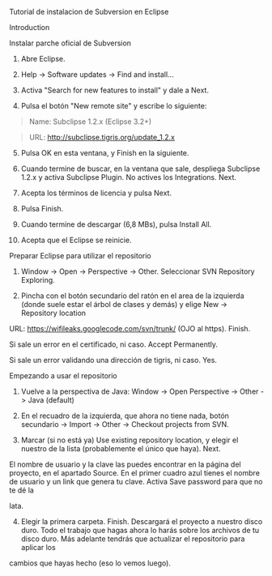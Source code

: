 Tutorial de instalacion de Subversion en Eclipse

Introduction

Instalar parche oficial de Subversion

1. Abre Eclipse.

2. Help -> Software updates -> Find and install...

3. Activa "Search for new features to install" y dale a Next.

4. Pulsa el botón "New remote site" y escribe lo siguiente:

> Name: Subclipse 1.2.x (Eclipse 3.2+)

> URL: http://subclipse.tigris.org/update_1.2.x

5. Pulsa OK en esta ventana, y Finish en la siguiente.

6. Cuando termine de buscar, en la ventana que sale, despliega Subclipse 1.2.x y activa Subclipse Plugin. No actives los Integrations. Next.

7. Acepta los términos de licencia y pulsa Next.

8. Pulsa Finish.

9. Cuando termine de descargar (6,8 MBs), pulsa Install All.

10. Acepta que el Eclipse se reinicie.

Preparar Eclipse para utilizar el repositorio

1. Window -> Open -> Perspective -> Other. Seleccionar SVN Repository Exploring.

2. Pincha con el botón secundario del ratón en el area de la izquierda (donde suele estar el árbol de clases y demás) y elige New -> Repository location

URL: https://wifileaks.googlecode.com/svn/trunk/ (OJO al https). Finish.

Si sale un error en el certificado, ni caso. Accept Permanently.

Si sale un error validando una dirección de tigris, ni caso. Yes.

Empezando a usar el repositorio

1. Vuelve a la perspectiva de Java: Window -> Open Perspective -> Other -> Java (default)

2. En el recuadro de la izquierda, que ahora no tiene nada, botón secundario -> Import -> Other -> Checkout projects from SVN.

3. Marcar (si no está ya) Use existing repository location, y elegir el nuestro de la lista (probablemente el único que haya). Next.

El nombre de usuario y la clave las puedes encontrar en la página del proyecto, en el apartado Source. En el primer cuadro azul tienes el nombre de usuario y un link que genera tu clave. Activa Save password para que no te dé la

lata.

4. Elegir la primera carpeta. Finish. Descargará el proyecto a nuestro disco duro. Todo el trabajo que hagas ahora lo harás sobre los archivos de tu disco duro. Más adelante tendrás que actualizar el repositorio para aplicar los

cambios que hayas hecho (eso lo vemos luego).